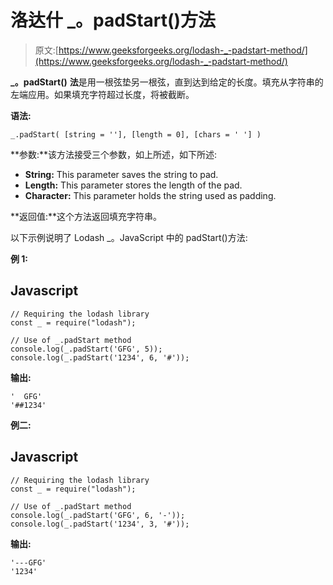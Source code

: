 # 洛达什 _。padStart()方法

> 原文:[https://www.geeksforgeeks.org/lodash-_-padstart-method/](https://www.geeksforgeeks.org/lodash-_-padstart-method/)

**_。padStart()** **法**是用一根弦垫另一根弦，直到达到给定的长度。填充从字符串的左端应用。如果填充字符超过长度，将被截断。

**语法:**

```
_.padStart( [string = ''], [length = 0], [chars = ' '] )
```

**参数:**该方法接受三个参数，如上所述，如下所述:

*   **String:** This parameter saves the string to pad.
*   **Length:** This parameter stores the length of the pad.
*   **Character:** This parameter holds the string used as padding.

**返回值:**这个方法返回填充字符串。

以下示例说明了 Lodash _。JavaScript 中的 padStart()方法:

**例 1:**

## Javascript

```
// Requiring the lodash library 
const _ = require("lodash"); 

// Use of _.padStart method
console.log(_.padStart('GFG', 5));
console.log(_.padStart('1234', 6, '#'));
```

**输出:**

```
'  GFG'
'##1234'
```

**例二:**

## Javascript

```
// Requiring the lodash library 
const _ = require("lodash"); 

// Use of _.padStart method
console.log(_.padStart('GFG', 6, '-'));
console.log(_.padStart('1234', 3, '#'));
```

**输出:**

```
'---GFG'
'1234'
```